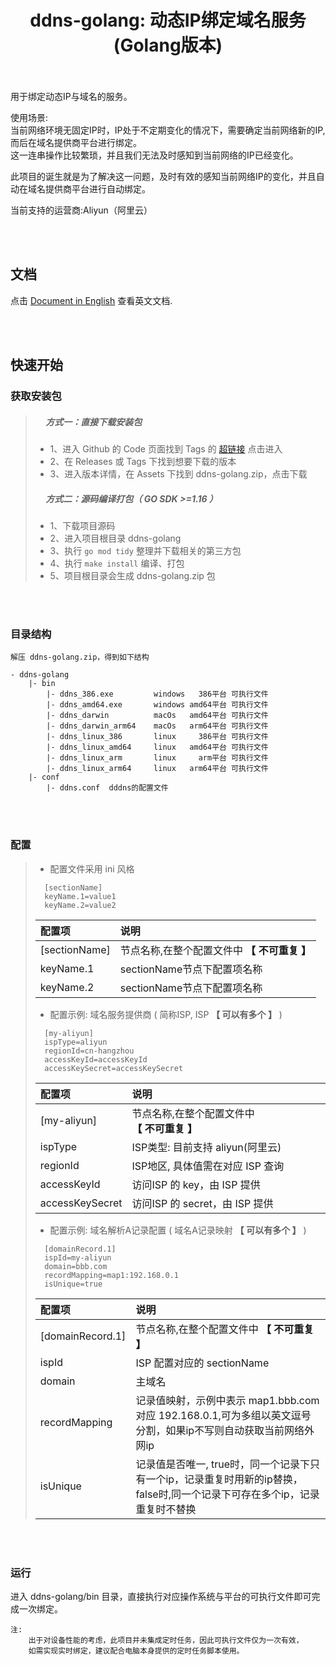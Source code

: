 # <center> ddns-golang: 动态IP绑定域名服务(Golang版本) </center>

<br/><br/>
用于绑定动态IP与域名的服务。

使用场景:  
当前网络环境无固定IP时，IP处于不定期变化的情况下，需要确定当前网络新的IP,而后在域名提供商平台进行绑定。  
这一连串操作比较繁琐，并且我们无法及时感知到当前网络的IP已经变化。

此项目的诞生就是为了解决这一问题，及时有效的感知当前网络IP的变化，并且自动在域名提供商平台进行自动绑定。

当前支持的运营商:Aliyun（阿里云）

<br/><br/>
## 文档

点击 [Document in English](./README.md) 查看英文文档.


<br/><br/>
## 快速开始

### 获取安装包
>##### &nbsp;&nbsp;&nbsp;&nbsp;&nbsp;方式一：直接下载安装包
> 
> - 1、进入 Github 的 Code 页面找到 Tags 的 [超链接](https://github.com/jnan806/ddns-golang/tags) 点击进入
> - 2、在 Releases 或 Tags 下找到想要下载的版本
> - 3、进入版本详情，在 Assets 下找到 ddns-golang.zip，点击下载  
>
>##### &nbsp;&nbsp;&nbsp;&nbsp;&nbsp;方式二：源码编译打包（ GO SDK >=1.16 ）
>
> - 1、下载项目源码
> - 2、进入项目根目录 ddns-golang
> - 3、执行 ```go mod tidy``` 整理并下载相关的第三方包 
> - 4、执行 ```make install``` 编译、打包
> - 5、项目根目录会生成 ddns-golang.zip 包


<br/><br/>
### 目录结构
    解压 ddns-golang.zip，得到如下结构

    - ddns-golang
        |- bin
            |- ddns_386.exe         windows   386平台 可执行文件
            |- ddns_amd64.exe       windows amd64平台 可执行文件
            |- ddns_darwin          macOs   amd64平台 可执行文件
            |- ddns_darwin_arm64    macOs   arm64平台 可执行文件
            |- ddns_linux_386       linux     386平台 可执行文件
            |- ddns_linux_amd64     linux   amd64平台 可执行文件
            |- ddns_linux_arm       linux     arm平台 可执行文件
            |- ddns_linux_arm64     linux   arm64平台 可执行文件
        |- conf
            |- ddns.conf  dddns的配置文件


<br/><br/>
### 配置
> - 配置文件采用 ini 风格
>```
>   [sectionName]
>   keyName.1=value1
>   keyName.2=value2
>```
>  | 配置项         | 说明 
>  | :---          | :---
>  | [sectionName] | 节点名称,在整个配置文件中 **【 不可重复 】**
>  | keyName.1     | sectionName节点下配置项名称
>  | keyName.2     | sectionName节点下配置项名称
> 
> - 配置示例: 域名服务提供商 ( 简称ISP, ISP **【 可以有多个 】** )
>```
>   [my-aliyun] 
>   ispType=aliyun
>   regionId=cn-hangzhou
>   accessKeyId=accessKeyId
>   accessKeySecret=accessKeySecret
>```
>  | 配置项           | 说明 
>  | :---            | :---
>  | [my-aliyun]     | 节点名称,在整个配置文件中 **【 不可重复 】**
>  | ispType         | ISP类型: 目前支持 aliyun(阿里云)
>  | regionId        | ISP地区, 具体值需在对应 ISP 查询
>  | accessKeyId     | 访问ISP 的 key，由 ISP 提供
>  | accessKeySecret | 访问ISP 的 secret，由 ISP 提供
> 
> - 配置示例: 域名解析A记录配置 ( 域名A记录映射 **【 可以有多个 】** )
>```
>   [domainRecord.1]
>   ispId=my-aliyun
>   domain=bbb.com
>   recordMapping=map1:192.168.0.1
>   isUnique=true
>```
>  | 配置项            | 说明 
>  | :---             | :---
>  | [domainRecord.1] |  节点名称,在整个配置文件中 **【 不可重复 】**
>  | ispId            |  ISP 配置对应的 sectionName
>  | domain           |  主域名
>  | recordMapping    |  记录值映射，示例中表示 map1.bbb.com 对应 192.168.0.1,可为多组以英文逗号分割，如果ip不写则自动获取当前网络外网ip
>  | isUnique         |  记录值是否唯一, true时，同一个记录下只有一个ip，记录重复时用新的ip替换，false时,同一个记录下可存在多个ip，记录重复时不替换

    
<br/><br/>  
### 运行
进入 ddns-golang/bin 目录，直接执行对应操作系统与平台的可执行文件即可完成一次绑定。
```
注: 
    出于对设备性能的考虑，此项目并未集成定时任务，因此可执行文件仅为一次有效，
    如需实现实时绑定，建议配合电脑本身提供的定时任务脚本使用。
```
